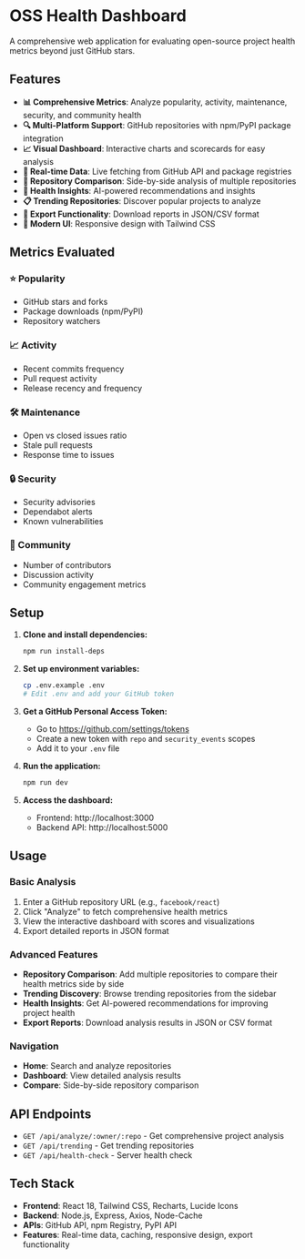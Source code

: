 # OSS Health Dashboard

A comprehensive web application for evaluating open-source project health metrics beyond just GitHub stars.

## Features

- **📊 Comprehensive Metrics**: Analyze popularity, activity, maintenance, security, and community health
- **🔍 Multi-Platform Support**: GitHub repositories with npm/PyPI package integration
- **📈 Visual Dashboard**: Interactive charts and scorecards for easy analysis
- **🚀 Real-time Data**: Live fetching from GitHub API and package registries
- **🔄 Repository Comparison**: Side-by-side analysis of multiple repositories
- **🎯 Health Insights**: AI-powered recommendations and insights
- **📋 Trending Repositories**: Discover popular projects to analyze
- **💾 Export Functionality**: Download reports in JSON/CSV format
- **🎨 Modern UI**: Responsive design with Tailwind CSS

## Metrics Evaluated

### ⭐ Popularity
- GitHub stars and forks
- Package downloads (npm/PyPI)
- Repository watchers

### 📈 Activity  
- Recent commits frequency
- Pull request activity
- Release recency and frequency

### 🛠️ Maintenance
- Open vs closed issues ratio
- Stale pull requests
- Response time to issues

### 🔒 Security
- Security advisories
- Dependabot alerts
- Known vulnerabilities

### 👥 Community
- Number of contributors
- Discussion activity
- Community engagement metrics

## Setup

1. **Clone and install dependencies:**
   ```bash
   npm run install-deps
   ```

2. **Set up environment variables:**
   ```bash
   cp .env.example .env
   # Edit .env and add your GitHub token
   ```

3. **Get a GitHub Personal Access Token:**
   - Go to https://github.com/settings/tokens
   - Create a new token with `repo` and `security_events` scopes
   - Add it to your `.env` file

4. **Run the application:**
   ```bash
   npm run dev
   ```

5. **Access the dashboard:**
   - Frontend: http://localhost:3000
   - Backend API: http://localhost:5000

## Usage

### Basic Analysis
1. Enter a GitHub repository URL (e.g., `facebook/react`)
2. Click "Analyze" to fetch comprehensive health metrics
3. View the interactive dashboard with scores and visualizations
4. Export detailed reports in JSON format

### Advanced Features
- **Repository Comparison**: Add multiple repositories to compare their health metrics side by side
- **Trending Discovery**: Browse trending repositories from the sidebar
- **Health Insights**: Get AI-powered recommendations for improving project health
- **Export Reports**: Download analysis results in JSON or CSV format

### Navigation
- **Home**: Search and analyze repositories
- **Dashboard**: View detailed analysis results
- **Compare**: Side-by-side repository comparison

## API Endpoints

- `GET /api/analyze/:owner/:repo` - Get comprehensive project analysis
- `GET /api/trending` - Get trending repositories
- `GET /api/health-check` - Server health check

## Tech Stack

- **Frontend**: React 18, Tailwind CSS, Recharts, Lucide Icons
- **Backend**: Node.js, Express, Axios, Node-Cache
- **APIs**: GitHub API, npm Registry, PyPI API
- **Features**: Real-time data, caching, responsive design, export functionality
